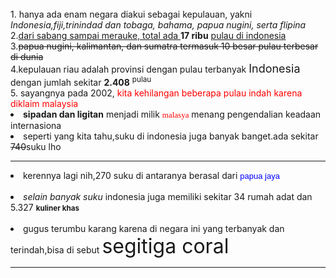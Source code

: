 <!DOCTYPE html>
<html>
<head>
	<title>Tugas</title>
</head>
<body>
	<br>1. hanya ada enam negara diakui sebagai kepulauan, yakni <i>Indonesia,fiji,trinindad dan tobaga, bahama, papua nugini, serta flipina</i>
	<br>2.<u>dari sabang sampai merauke, total ada </u><b>17 ribu</b> <u>pulau di indonesia</u>
	<br>3.<del>papua nugini, kalimantan, dan sumatra termasuk 10 besar pulau terbesar di dunia</del>
	<br>4.kepulauan riau adalah provinsi dengan pulau terbanyak <font size="4">Indonesia</font> dengan jumlah sekitar <b>2.408</b> <sup>pulau</sup> 
	<br>5. sayangnya pada 2002, <font color="red">kita kehilangan beberapa pulau indah karena diklaim malaysia</font><br>

<li> <b>sipadan dan ligitan</b> menjadi milik <font size="2" face=tahoma color= #FF0000>malasya</font> menang pengendalian keadaan internasiona
<br> <li>seperti yang kita tahu,suku di indonesia juga banyak banget.ada sekitar <del>740</del>suku lho</li> <hr>

<li>kerennya lagi nih,270 suku di antaranya berasal dari <font size="2" face=arial color=blue>papua jaya</font></li>
<br><li><i>selain banyak suku</i> indonesia juga memiliki sekitar 34 rumah adat dan 5.327 <small><b>kuliner khas</b></small></li>
<br><li>gugus terumbu karang karena di negara ini yang terbanyak dan terindah,bisa di sebut <font size="6">segitiga coral</font></li> <hr>
</body>
</html>
